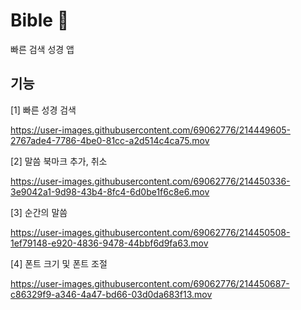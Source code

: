 # Bible 📖
빠른 검색 성경 앱

## 기능

[1] 빠른 성경 검색

https://user-images.githubusercontent.com/69062776/214449605-2767ade4-7786-4be0-81cc-a2d514c4ca75.mov

[2] 말씀 북마크 추가, 취소

https://user-images.githubusercontent.com/69062776/214450336-3e9042a1-9d98-43b4-8fc4-6d0be1f6c8e6.mov


[3] 순간의 말씀


https://user-images.githubusercontent.com/69062776/214450508-1ef79148-e920-4836-9478-44bbf6d9fa63.mov


[4] 폰트 크기 및 폰트 조절




https://user-images.githubusercontent.com/69062776/214450687-c86329f9-a346-4a47-bd66-03d0da683f13.mov

